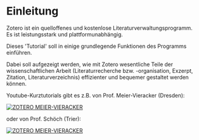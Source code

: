 # Einleitung

Zotero ist ein quelloffenes und kostenlose Literaturverwaltungsprogramm. Es ist leistungsstark und plattformunabhängig.

Dieses 'Tutorial' soll in einige grundlegende Funktionen des Programms einführen.

Dabei soll aufgezeigt werden, wie mit Zotero wesentliche Teile der wissenschaftlichen Arbeit (Literaturrecherche bzw. -organisation, Exzerpt, Zitation, Literaturverzeichnis) effizienter und bequemer gestaltet werden können.

Youtube-Kurztutorials gibt es z.B. von Prof. Meier-Vieracker (Dresden):

 [![ZOTERO MEIER-VIERACKER](https://img.youtube.com/vi/PqQp_oUUY5w/0.jpg)](https://www.youtube.com/watch?v=PqQp_oUUY5w)


 oder von Prof. Schöch (Trier):

[![ZOTERO MEIER-VIERACKER](https://img.youtube.com/vi/OYG6Fapfueo/0.jpg)](https://www.youtube.com/watch?v=OYG6Fapfueo)
 